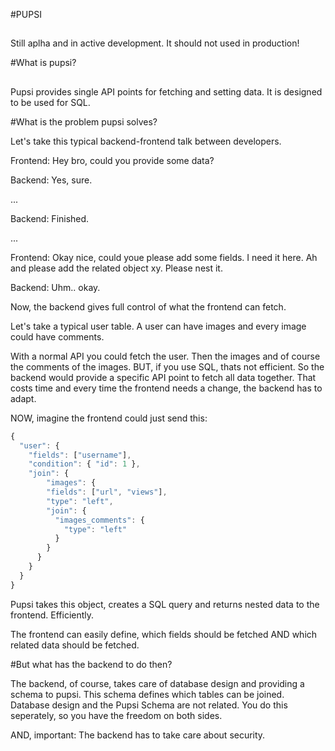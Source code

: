 #PUPSI

##
Still aplha and in active development. It should not used in production!


#What is pupsi?

##
Pupsi provides single API points for fetching and setting data. It is designed to be used for SQL.


#What is the problem pupsi solves?

Let's take this typical backend-frontend talk between developers.

Frontend: Hey bro, could you provide some data?

Backend: Yes, sure.

...

Backend: Finished.

...

Frontend: Okay nice, could youe please add some fields. I need it here. Ah and please add the related object xy. Please nest it.

Backend: Uhm.. okay.


Now, the backend gives full control of what the frontend can fetch.

Let's take a typical user table. A user can have images and every image could have comments.

With a normal API you could fetch the user. Then the images and of course the comments of the images. BUT, if you use SQL, thats not
efficient. So the backend would provide a specific API point to fetch all data together. That costs time and every time the frontend needs a change, the backend has to adapt.

NOW, imagine the frontend could just send this:

```javascript
{
  "user": {
    "fields": ["username"],
    "condition": { "id": 1 },
    "join": {
        "images": {
        "fields": ["url", "views"],
        "type": "left",
        "join": {
          "images_comments": {
            "type": "left"
          }
        }
      }
    }
  }
}
```

Pupsi takes this object, creates a SQL query and returns nested data to the frontend. Efficiently.

The frontend can easily define, which fields should be fetched AND which related data should be fetched.


#But what has the backend to do then?

The backend, of course, takes care of database design and providing a schema to pupsi.
This schema defines which tables can be joined.
Database design and the Pupsi Schema are not related. You do this seperately, so you have the freedom on both sides.

AND, important: The backend has to take care about security.
